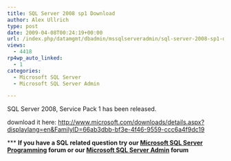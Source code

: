 ```yaml
---
title: SQL Server 2008 sp1 Download
author: Alex Ullrich
type: post
date: 2009-04-08T00:24:19+00:00
url: /index.php/datamgmt/dbadmin/mssqlserveradmin/sql-server-2008-sp1-download/
views:
  - 4418
rp4wp_auto_linked:
  - 1
categories:
  - Microsoft SQL Server
  - Microsoft SQL Server Admin

---
```

SQL Server 2008, Service Pack 1 has been released.

download it here: http://www.microsoft.com/downloads/details.aspx?displaylang=en&FamilyID=66ab3dbb-bf3e-4f46-9559-ccc6a4f9dc19

\*** **If you have a SQL related question try our [Microsoft SQL Server Programming][1] forum or our [Microsoft SQL Server Admin][2] forum**

 [1]: http://forum.ltd.local/viewforum.php?f=17
 [2]: http://forum.ltd.local/viewforum.php?f=22